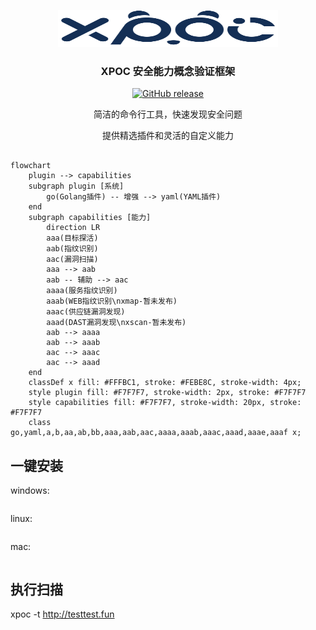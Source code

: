 <p align="center">
  <picture>
    <source srcset="./img/logo.svg">
    <img alt="xpoc" src="./img/logo.svg" width="352" height="59" style="max-width: 100%;">
  </picture>
</p>

<h3 align="center">
    XPOC 安全能力概念验证框架
</h3>

<p align="center">
    <a href="https://github.com/chaitin/xpoc/releases">
        <img alt="GitHub release" src="https://img.shields.io/github/release/chaitin/xpoc.svg?style=for-the-badge">
    </a>

</p>

<p align="center">简洁的命令行工具，快速发现安全问题</p>
<p align="center">提供精选插件和灵活的自定义能力</p>

```mermaid

flowchart
    plugin --> capabilities
    subgraph plugin [系统]
        go(Golang插件) -- 增强 --> yaml(YAML插件)
    end
    subgraph capabilities [能力]
        direction LR
        aaa(目标探活)
        aab(指纹识别)
        aac(漏洞扫描)
        aaa --> aab
        aab -- 辅助 --> aac
        aaaa(服务指纹识别)
        aaab(WEB指纹识别\nxmap-暂未发布)
        aaac(供应链漏洞发现)
        aaad(DAST漏洞发现\nxscan-暂未发布)
        aab --> aaaa
        aab --> aaab
        aac --> aaac
        aac --> aaad
    end
    classDef x fill: #FFFBC1, stroke: #FEBE8C, stroke-width: 4px;
    style plugin fill: #F7F7F7, stroke-width: 2px, stroke: #F7F7F7
    style capabilities fill: #F7F7F7, stroke-width: 20px, stroke: #F7F7F7
    class go,yaml,a,b,aa,ab,bb,aaa,aab,aac,aaaa,aaab,aaac,aaad,aaae,aaaf x;
```

## 一键安装

windows:

```

```

linux:

```

```

mac:

```

```

## 执行扫描

xpoc -t http://testtest.fun
